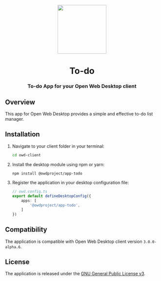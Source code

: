 <p align="center">
  <img width="160" height="160" src="https://avatars.githubusercontent.com/u/65117737?s=160&v=4" />
</p>
<h1 align="center">To-do</h1>
<h3 align="center">
  To-do App for your Open Web Desktop client
</h3>

## Overview

This app for Open Web Desktop provides a simple and effective to-do list manager.

## Installation

1.  Navigate to your client folder in your terminal:

    ```bash
    cd owd-client
    ```

2.  Install the desktop module using npm or yarn:

    ```bash
    npm install @owdproject/app-todo
    ```

3.  Register the application in your desktop configuration file:

    ```typescript
    // owd.config.ts
    export default defineDesktopConfig({
        apps: [
            '@owdproject/app-todo',
        ]
    })
    ```

## Compatibility

The application is compatible with Open Web Desktop client version `3.0.0-alpha.6`.

## License

The application is released under the [GNU General Public License v3](LICENSE).